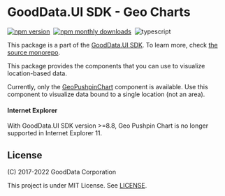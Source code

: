 # GoodData.UI SDK - Geo Charts

[![npm version](https://img.shields.io/npm/v/@gooddata/sdk-ui-geo)](https://www.npmjs.com/@gooddata/sdk-ui-geo)&nbsp;
[![npm monthly downloads](https://img.shields.io/npm/dm/@gooddata/sdk-ui-geo)](https://npmcharts.com/compare/@gooddata/sdk-ui-geo?minimal=true)&nbsp;
![typescript](https://img.shields.io/badge/typescript-first-blue?logo=typescript)

This package is a part of the [GoodData.UI SDK](https://sdk.gooddata.com/gooddata-ui/docs/about_gooddataui.html).
To learn more, check [the source monorepo](https://github.com/gooddata/gooddata-ui-sdk).

This package provides the components that you can use to visualize location-based data.

Currently, only the [GeoPushpinChart](https://sdk.gooddata.com/gooddata-ui/docs/geo_pushpin_chart_component.html) component is available. Use this component to visualize data bound to a single location (not an area).

#### Internet Explorer

With GoodData.UI SDK version >=8.8, Geo Pushpin Chart is no longer supported in Internet Explorer 11.

## License

(C) 2017-2022 GoodData Corporation

This project is under MIT License. See [LICENSE](https://github.com/gooddata/gooddata-ui-sdk/blob/master/libs/sdk-ui-geo/LICENSE).
